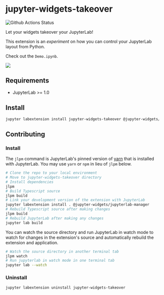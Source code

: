 # jupyter-widgets-takeover

![Github Actions Status](https://github.com/my_name/myextension/workflows/Build/badge.svg)

Let your widgets takeover your JupyterLab!

This extension is an *experiment* on how you can control your JupyterLab layout from Python.



Check out the `Demo.ipynb`.

![](./demo.gif)

## Requirements

* JupyterLab >= 1.0

## Install

```bash
jupyter labextension install jupyter-widgets-takeover @jupyter-widgets/jupyterlab-manager
```

## Contributing

### Install

The `jlpm` command is JupyterLab's pinned version of
[yarn](https://yarnpkg.com/) that is installed with JupyterLab. You may use
`yarn` or `npm` in lieu of `jlpm` below.

```bash
# Clone the repo to your local environment
# Move to jupyter-widgets-takeover directory
# Install dependencies
jlpm
# Build Typescript source
jlpm build
# Link your development version of the extension with JupyterLab
jupyter labextension install . @jupyter-widgets/jupyterlab-manager
# Rebuild Typescript source after making changes
jlpm build
# Rebuild JupyterLab after making any changes
jupyter lab build
```

You can watch the source directory and run JupyterLab in watch mode to watch for changes in the extension's source and automatically rebuild the extension and application.

```bash
# Watch the source directory in another terminal tab
jlpm watch
# Run jupyterlab in watch mode in one terminal tab
jupyter lab --watch
```

### Uninstall

```bash
jupyter labextension uninstall jupyter-widgets-takeover
```

